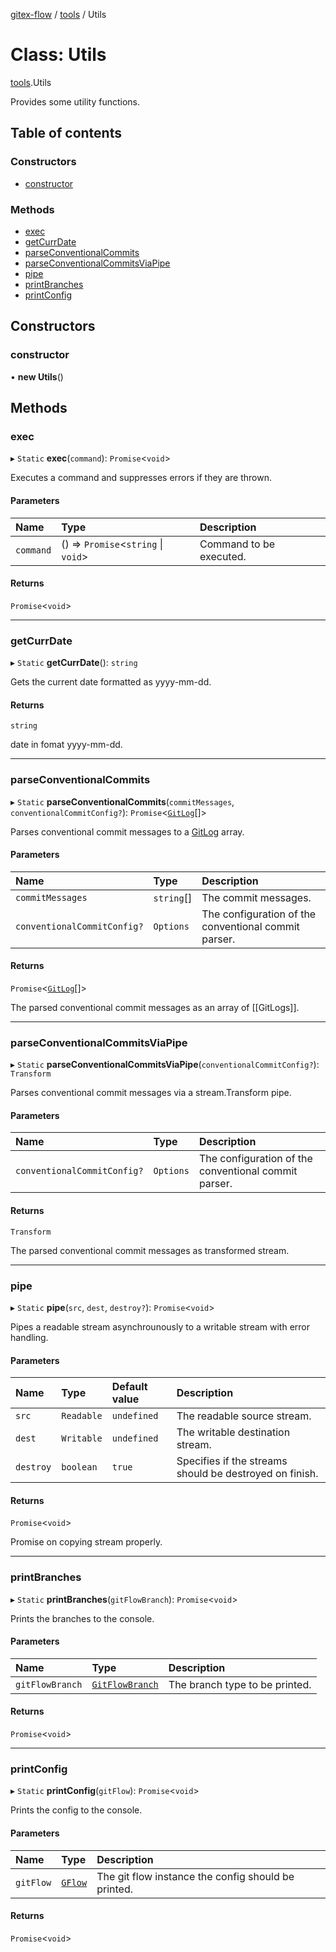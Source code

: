 [gitex-flow](../README.md) / [tools](../modules/tools.md) / Utils

# Class: Utils

[tools](../modules/tools.md).Utils

Provides some utility functions.

## Table of contents

### Constructors

- [constructor](tools.Utils.md#constructor)

### Methods

- [exec](tools.Utils.md#exec)
- [getCurrDate](tools.Utils.md#getcurrdate)
- [parseConventionalCommits](tools.Utils.md#parseconventionalcommits)
- [parseConventionalCommitsViaPipe](tools.Utils.md#parseconventionalcommitsviapipe)
- [pipe](tools.Utils.md#pipe)
- [printBranches](tools.Utils.md#printbranches)
- [printConfig](tools.Utils.md#printconfig)

## Constructors

### constructor

• **new Utils**()

## Methods

### exec

▸ `Static` **exec**(`command`): `Promise`<`void`\>

Executes a command and suppresses errors if they are thrown.

#### Parameters

| Name | Type | Description |
| :------ | :------ | :------ |
| `command` | () => `Promise`<`string` \| `void`\> | Command to be executed. |

#### Returns

`Promise`<`void`\>

___

### getCurrDate

▸ `Static` **getCurrDate**(): `string`

Gets the current date formatted as yyyy-mm-dd.

#### Returns

`string`

date in fomat yyyy-mm-dd.

___

### parseConventionalCommits

▸ `Static` **parseConventionalCommits**(`commitMessages`, `conventionalCommitConfig?`): `Promise`<[`GitLog`](../interfaces/git.GitLog.md)[]\>

Parses conventional commit messages to a [GitLog](../interfaces/git.GitLog.md) array.

#### Parameters

| Name | Type | Description |
| :------ | :------ | :------ |
| `commitMessages` | `string`[] | The commit messages. |
| `conventionalCommitConfig?` | `Options` | The configuration of the conventional commit parser. |

#### Returns

`Promise`<[`GitLog`](../interfaces/git.GitLog.md)[]\>

The parsed conventional commit messages as an array of [[GitLogs]].

___

### parseConventionalCommitsViaPipe

▸ `Static` **parseConventionalCommitsViaPipe**(`conventionalCommitConfig?`): `Transform`

Parses conventional commit messages via a stream.Transform pipe.

#### Parameters

| Name | Type | Description |
| :------ | :------ | :------ |
| `conventionalCommitConfig?` | `Options` | The configuration of the conventional commit parser. |

#### Returns

`Transform`

The parsed conventional commit messages as transformed stream.

___

### pipe

▸ `Static` **pipe**(`src`, `dest`, `destroy?`): `Promise`<`void`\>

Pipes a readable stream asynchrounously to a writable stream with error handling.

#### Parameters

| Name | Type | Default value | Description |
| :------ | :------ | :------ | :------ |
| `src` | `Readable` | `undefined` | The readable source stream. |
| `dest` | `Writable` | `undefined` | The writable destination stream. |
| `destroy` | `boolean` | `true` | Specifies if the streams should be destroyed on finish. |

#### Returns

`Promise`<`void`\>

Promise on copying stream properly.

___

### printBranches

▸ `Static` **printBranches**(`gitFlowBranch`): `Promise`<`void`\>

Prints the branches to the console.

#### Parameters

| Name | Type | Description |
| :------ | :------ | :------ |
| `gitFlowBranch` | [`GitFlowBranch`](../interfaces/api.GitFlowBranch.md) | The branch type to be printed. |

#### Returns

`Promise`<`void`\>

___

### printConfig

▸ `Static` **printConfig**(`gitFlow`): `Promise`<`void`\>

Prints the config to the console.

#### Parameters

| Name | Type | Description |
| :------ | :------ | :------ |
| `gitFlow` | [`GFlow`](gflow.GFlow.md) | The git flow instance the config should be printed. |

#### Returns

`Promise`<`void`\>
